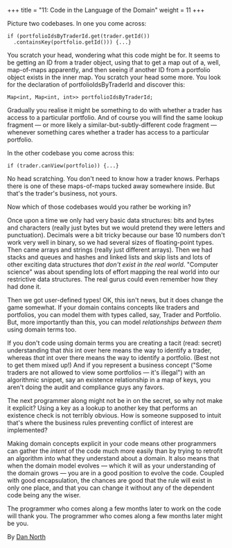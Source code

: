 +++
title = "11: Code in the Language of the Domain"
weight = 11
+++

Picture two codebases. In one you come across:

```
if (portfolioIdsByTraderId.get(trader.getId())
  .containsKey(portfolio.getId())) {...}
```
  
You scratch your head, wondering what this code might be for. It seems to be getting an ID from a trader object, using that to get a map out of a, well, map-of-maps apparently, and then seeing if another ID from a portfolio object exists in the inner map. You scratch your head some more. You look for the declaration of portfolioIdsByTraderId and discover this:

```
Map<int, Map<int, int>> portfolioIdsByTraderId;
```

Gradually you realise it might be something to do with whether a trader has access to a particular portfolio. And of course you will find the same lookup fragment — or more likely a similar-but-subtly-different code fragment — whenever something cares whether a trader has access to a particular portfolio.

In the other codebase you come across this:

```
if (trader.canView(portfolio)) {...}
```

No head scratching. You don't need to know how a trader knows. Perhaps there is one of these maps-of-maps tucked away somewhere inside. But that's the trader's business, not yours.

Now which of those codebases would you rather be working in?

Once upon a time we only had very basic data structures: bits and bytes and characters (really just bytes but we would pretend they were letters and punctuation). Decimals were a bit tricky because our base 10 numbers don't work very well in binary, so we had several sizes of floating-point types. Then came arrays and strings (really just different arrays). Then we had stacks and queues and hashes and linked lists and skip lists and lots of other exciting data structures *that don't exist in the real world*. "Computer science" was about spending lots of effort mapping the real world into our restrictive data structures. The real gurus could even remember how they had done it.

Then we got user-defined types! OK, this isn't news, but it does change the game somewhat. If your domain contains concepts like traders and portfolios, you can model them with types called, say, Trader and Portfolio. But, more importantly than this, you can model *relationships between them* using domain terms too.

If you don't code using domain terms you are creating a tacit (read: secret) understanding that *this* int over here means the way to identify a trader, whereas *that* int over there means the way to identify a portfolio. (Best not to get them mixed up!) And if you represent a business concept ("Some traders are not allowed to view some portfolios — it's illegal") with an algorithmic snippet, say an existence relationship in a map of keys, you aren't doing the audit and compliance guys any favors.

The next programmer along might not be in on the secret, so why not make it explicit? Using a key as a lookup to another key that performs an existence check is not terribly obvious. How is someone supposed to intuit that's where the business rules preventing conflict of interest are implemented?

Making domain concepts explicit in your code means other programmers can gather the *intent* of the code much more easily than by trying to retrofit an algorithm into what they understand about a domain. It also means that when the domain model evolves — which it will as your understanding of the domain grows — you are in a good position to evolve the code. Coupled with good encapsulation, the chances are good that the rule will exist in only one place, and that you can change it without any of the dependent code being any the wiser.

The programmer who comes along a few months later to work on the code will thank you. The programmer who comes along a few months later might be you.

By [Dan North](http://programmer.97things.oreilly.com/wiki/index.php/Dan_North)